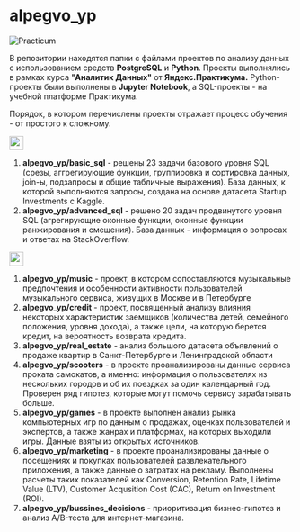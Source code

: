 # alpegvo_yp
![Practicum](https://github.com/alpegvo/alpegvo_yp/assets/136235473/f6365ca6-03cb-4eb1-b603-022b1733b3c4)

В репозитории находятся папки с файлами проектов по анализу данных с использованием средств **PostgreSQL** и **Python**. Проекты выполнялись в рамках курса **"Аналитик Данных"** от **Яндекс.Практикума.**
Python-проекты были выполнены в **Jupyter Notebook**, а SQL-проекты - на учебной платформе Практикума. 

Порядок, в котором перечислены проекты отражает процесс обучения - от простого к сложному.
<p>
<img src="https://img.shields.io/badge/PostgreSQL-316192?style=for-the-badge&logo=postgresql&logoColor=white" height="25">
</p>

1. **alpegvo_yp/basic_sql** - решены 23 задачи базового уровня SQL (срезы, аггрегирующие функции, группировка и сортировка данных, join-ы, подзапросы и общие табличные выражения). База данных, к которой выполняются запросы, создана на основе датасета Startup Investments с Kaggle.
2. **alpegvo_yp/advanced_sql** - решено 20 задач продвинутого уровня SQL (агрегирующие оконные функции, оконные функции ранжирования и смещения). База данных - информация о вопросах и ответах на StackOverflow.

<p>
<img src="https://img.shields.io/badge/Jupyter-F37626.svg?&style=for-the-badge&logo=Jupyter&logoColor=white" height="25">
</p>

1. **alpegvo_yp/music** - проект, в котором сопоставляются музыкальные предпочтения и особенности активности пользователей музыкального сервиса, живущих в Москве и в Петербурге
2. **alpegvo_yp/credit** -  проект, посвященный анализу влияния некоторых характеристик заемщиков (количества детей, семейного положения, уровня дохода), а также цели, на которую берется кредит, на вероятность возврата кредита.
3. **alpegvo_yp/real_estate** - анализ большого датасета объявлений о продаже квартир в Санкт-Петербурге и Ленинградской области 
4. **alpegvo_yp/scooters** - в проекте проанализированы данные сервиса проката самокатов, а именно: информация о пользователях из нескольких городов и об их поездках за один календарный год. Проверен ряд гипотез, которые могут помочь сервису зарабатывать больше.
5. **alpegvo_yp/games** - в проекте выполнен анализ рынка компьютерных игр по данным о продажах, оценках пользователей и экспертов, а также жанрах и платформах, на которых выходили игры. Данные взяты из открытых источников.
6. **alpegvo_yp/marketing** - в проекте проанализированы данные о посещениях и покупках пользователей развлекательного приложения, а также данные о затратах на рекламу. Выполнены расчеты таких показателей как Conversion, Retention Rate, Lifetime Value (LTV), Customer Acqusition Cost (CAC), Return on Investment (ROI).
7. **alpegvo_yp/bussines_decisions** - приоритизация бизнес-гипотез и анализ A/B-теста для интернет-магазина.

